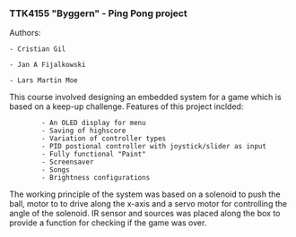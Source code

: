 ### TTK4155 "Byggern" - Ping Pong project

Authors: 
    
  	- Cristian Gil
    
   	- Jan A Fijalkowski
    
   	- Lars Martin Moe

This course involved designing an embedded system for a game which is based on a keep-up challenge. Features of this project inclded:
            
            - An OLED display for menu 
            - Saving of highscore
            - Variation of controller types
            - PID postional controller with joystick/slider as input
            - Fully functional "Paint"
            - Screensaver
            - Songs
            - Brightness configurations
      
             
The working principle of the system was based on a solenoid to push the ball, motor to to drive along the x-axis and a servo motor for controlling the angle of the solenoid. IR sensor and sources was placed along the box to provide a function for checking if the game was over.
